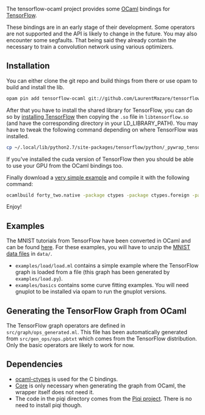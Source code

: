 The tensorflow-ocaml project provides some [OCaml](http://ocaml.org) bindings for [TensorFlow](http://tensorflow.org).

These bindings are in an early stage of their development. Some operators are not supported and the API is likely to change in the future. You may also encounter some segfaults. That being said they already contain the necessary to train a convolution network using various optimizers.

## Installation

You can either clone the git repo and build things from there or use opam to build and install the lib.

```bash
opam pin add tensorflow-ocaml git://github.com/LaurentMazare/tensorflow-ocaml
```

After that you have to install the shared library for TensorFlow, you can do so by [installing TensorFlow](https://www.tensorflow.org/versions/r0.7/get_started/os_setup.html#pip-installation) then copying the `.so` file in `libtensorflow.so` (and have the corresponding directory in your LD_LIBRARY_PATH). You may have to tweak the following command depending on where TensorFlow was installed.
```bash
cp ~/.local/lib/python2.7/site-packages/tensorflow/python/_pywrap_tensorflow.so libtensorflow.so
```
If you've installed the cuda version of TensorFlow then you should be able to use your GPU from the OCaml bindings too.

Finally download a [very simple example](https://github.com/LaurentMazare/tensorflow-ocaml/tree/master/examples/basics/forty_two.ml) and compile it with the following command:
```bash
ocamlbuild forty_two.native -package ctypes -package ctypes.foreign -package core_kernel -package tensorflow-ocaml
```

Enjoy!

## Examples

The MNIST tutorials from TensorFlow have been converted in OCaml and can be found [here](https://github.com/LaurentMazare/tensorflow-ocaml/tree/master/examples/mnist). For these examples, you will have to unzip the [MNIST data files](http://yann.lecun.com/exdb/mnist/) in `data/`.

* `examples/load/load.ml` contains a simple example where the TensorFlow graph is loaded from a file (this graph has been generated by `examples/load.py`).
* `examples/basics` contains some curve fitting examples. You will need gnuplot to be installed via opam to run the gnuplot versions.

## Generating the TensorFlow Graph from OCaml

The TensorFlow graph operators are defined in `src/graph/ops_generated.ml`. This file has been automatically generated from `src/gen_ops/ops.pbtxt` which comes from the TensorFlow distribution.
Only the basic operators are likely to work for now.

## Dependencies

* [ocaml-ctypes](https://github.com/ocamllabs/ocaml-ctypes) is used for the C bindings.
* [Core](https://github.com/janestreet/core) is only necessary when generating the graph from OCaml, the wrapper itself does not need it.
* The code in the piqi directory comes from the [Piqi project](http://piqi.org). There is no need to install piqi though.
